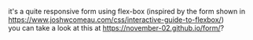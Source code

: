 it's a quite responsive form using flex-box (inspired by the form shown in https://www.joshwcomeau.com/css/interactive-guide-to-flexbox/) <br/>
you can take a look at this at https://november-02.github.io/form/?
